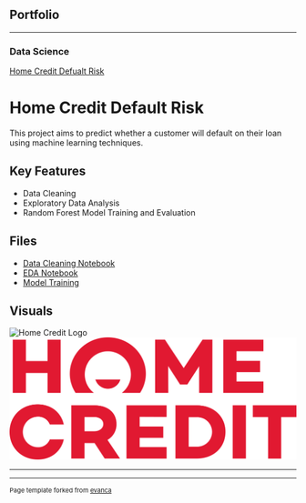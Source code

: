 ## Portfolio

---

### Data Science

[Home Credit Defualt Risk](/index.md)

# Home Credit Default Risk

This project aims to predict whether a customer will default on their loan using machine learning techniques.

## Key Features
- Data Cleaning
- Exploratory Data Analysis
- Random Forest Model Training and Evaluation

## Files
- [Data Cleaning Notebook](data-cleaning.Rmd)
- [EDA Notebook](eda.Rmd)
- [Model Training](model-training.Rmd)

## Visuals
<img src="../../images/Home_Credit_logo.svg.png" alt="Home Credit Logo" style="width: 300px;"/>

<img src="images/Home_Credit_logo.svg.png?raw=true"/>

---




---
<p style="font-size:11px">Page template forked from <a href="https://github.com/evanca/quick-portfolio">evanca</a></p>
<!-- Remove above link if you don't want to attibute -->
